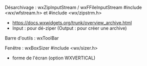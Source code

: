 Désarchivage : wxZipInputStream / wxFFileInputStream      #include <wx/wfstream.h> et #include <wx/zipstrm.h>
- https://docs.wxwidgets.org/trunk/overview_archive.html
- Input : pour dé-ziper    (Output : pour créer une archive)



Barre d'outils : wxToolBar


Fenêtre : wxBoxSizer    #include <wx/sizer.h>
- forme de l'écran (option WXVERTICAL)


